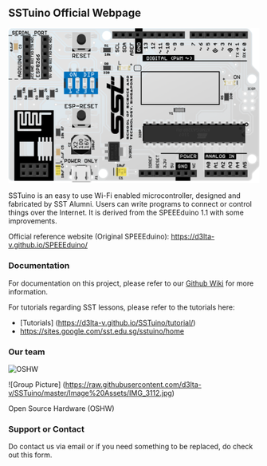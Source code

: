 ---
---

## SSTuino Official Webpage

![Populated PCB](https://raw.githubusercontent.com/d3lta-v/SSTuino/master/Image%20Assets/SSTuino.png)

SSTuino is an easy to use Wi-Fi enabled microcontroller, designed and fabricated by SST Alumni. Users can write programs to connect or control things over the Internet. It is derived from the SPEEEduino 1.1 with some improvements.

Official reference website (Original SPEEEduino): https://d3lta-v.github.io/SPEEEduino/

### Documentation

For documentation on this project, please refer to our [Github Wiki](https://github.com/sammy0025/SPEEEduino/wiki) for more information.

For tutorials regarding SST lessons, please refer to the tutorials here:

* [Tutorials] (https://d3lta-v.github.io/SSTuino/tutorial/)
* https://sites.google.com/sst.edu.sg/sstuino/home

### Our team

![OSHW](https://www.oshwa.org/wp-content/uploads/2014/03/oshw-logo-100-px.png)

![Group Picture] (https://raw.githubusercontent.com/d3lta-v/SSTuino/master/Image%20Assets/IMG_3112.jpg)

Open Source Hardware (OSHW)

### Support or Contact

Do contact us via email or if you need something to be replaced, do check out this form.